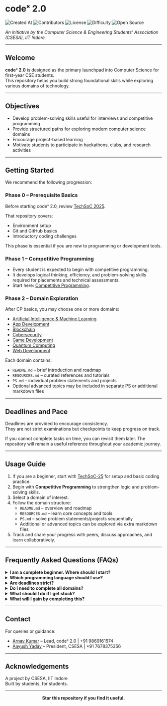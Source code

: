 # codeˣ 2.0

![Created At](https://img.shields.io/github/created-at/CSESA-IITI/codeX-2.0)
![Contributors](https://img.shields.io/github/contributors/CSESA-IITI/codeX-2.0)
![License](https://img.shields.io/github/license/CSESA-IITI/codeX-2.0)
![Difficulty](https://img.shields.io/badge/Difficulty-Beginner%20Friendly-orange.svg)
![Open Source](https://img.shields.io/badge/Open%20Source-Welcome-success.svg)

*An initiative by the Computer Science & Engineering Students’ Association (CSESA), IIT Indore*  

---

## Welcome

**codeˣ 2.0** is designed as the primary launchpad into Computer Science for first-year CSE students.  
This repository helps you build strong foundational skills while exploring various domains of technology.   

---

## Objectives

- Develop problem-solving skills useful for interviews and competitive programming  
- Provide structured paths for exploring modern computer science domains  
- Encourage project-based learning  
- Motivate students to participate in hackathons, clubs, and research activities  

---

## Getting Started

We recommend the following progression:  

### Phase 0 – Prerequisite Basics  
Before starting codeˣ 2.0, review [TechSoC 2025](https://github.com/YashBhamare123/TechSoC-25).  

That repository covers:  
- Environment setup  
- Git and GitHub basics  
- Introductory coding challenges  

This phase is essential if you are new to programming or development tools.  

### Phase 1 – Competitive Programming  
- Every student is expected to begin with competitive programming.  
- It develops logical thinking, efficiency, and problem-solving skills required for placements and technical assessments.  
- Start here: [Competitive Programming](./Competitive%20Programming/README.md).  

### Phase 2 – Domain Exploration  
After CP basics, you may choose one or more domains:  
- [Artificial Intelligence & Machine Learning](./AI%20ML/README.md)  
- [App Development](./App%20Development/README.md)  
- [Blockchain](./Blockchain/README.md)  
- [Cybersecurity](./Cybersecurity/README.md)  
- [Game Development](./Graphics%20Programming/README.md)  
- [Quantum Computing](./Quantum%20Computing/README.md)  
- [Web Development](./Web%20Development/README.md)  

Each domain contains:  
- `README.md` – brief introduction and roadmap  
- `RESOURCES.md` – curated references and tutorials  
- `PS.md` – individual problem statements and projects  
- Optional advanced topics may be included in separate PS or additional markdown files

---

## Deadlines and Pace

Deadlines are provided to encourage consistency.  
They are not strict examinations but checkpoints to keep progress on track.  

If you cannot complete tasks on time, you can revisit them later. The repository will remain a useful reference throughout your academic journey.  

---

## Usage Guide

1. If you are a beginner, start with [TechSoC-25](https://github.com/YashBhamare123/TechSoC-25) for setup and basic coding practice.  
2. Begin with **Competitive Programming** to strengthen logic and problem-solving skills.  
3. Select a domain of interest.  
4. Follow the domain structure:  
   - `README.md` – overview and roadmap  
   - `RESOURCES.md` – learn core concepts and tools  
   - `PS.md` – solve problem statements/projects sequentially  
   - Additional or advanced topics can be explored via extra markdown files  
5. Track and share your progress with peers, discuss approaches, and learn collaboratively.

---

## Frequently Asked Questions (FAQs)

<details>
<summary><strong>I am a complete beginner. Where should I start?</strong></summary>
Start with TechSoC-25 (linked above) for environment setup and basic concepts. Then proceed to Competitive Programming in this repository.
</details>

<details>
<summary><strong>Which programming language should I use?</strong></summary>
C++ is recommended for CP and interviews. However, any programming language may be used depending on domain. The emphasis is on problem-solving rather than syntax.
</details>

<details>
<summary><strong>Are deadlines strict?</strong></summary>
Deadlines exist to help maintain discipline but are not mandatory. They serve as checkpoints to guide progress, not as examinations.
</details>

<details>
<summary><strong>Do I need to complete all domains?</strong></summary>
No. Competitive Programming is mandatory. After that, you may choose domains according to your interests.
</details>

<details>
<summary><strong>What should I do if I get stuck?</strong></summary>
1. Revisit the `RESOURCES.md` file for the relevant domain  
2. Search online using Google or StackOverflow  
3. Break the problem into smaller subproblems  
4. Discuss with peers or seniors  
</details>

<details>
<summary><strong>What will I gain by completing this?</strong></summary>
By the end of this program, you will have:  
- Strong CP foundations  
- Hands-on project experience  
- Preparation for interviews, hackathons, and club activities  
- A portfolio of solved problems and projects  
</details>

---

## Contact

For queries or guidance:  
- [Arnav Kumar](https://github.com/Stonky-Boi) – Lead, codeˣ 2.0 | +91 9869161574  
- [Aayush Yadav](https://github.com/drstrox) – President, CSESA | +91 7678375356  

---

## Acknowledgements

A project by CSESA, IIT Indore  
Built by students, for students.  

---

<div align="center">

**Star this repository if you find it useful.**

</div>
